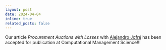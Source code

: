 ```yaml
---
layout: post
date: 2024-04-04
inline: true
related_posts: false
---
```

Our article 
<i>Procurement Auctions with Losses</i>
with <a href="https://www.cmm.uchile.cl/?cmm_people=alejandro-jofre">Alejandro Jofré</a>  has been accepted for publication at Computational Management Science!!!
